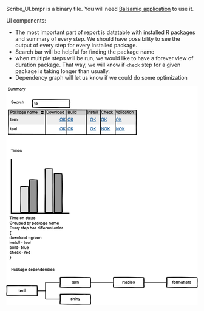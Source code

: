 
Scribe_UI.bmpr is a binary file. You will need [Balsamiq application](https://balsamiq.com/wireframes/) to use it.

UI components:

* The most important part of report is datatable with installed R packages and summary of every step. We should have possibility to see the output of every step for every installed package.
* Search bar will be helpful for finding the package name
* when multiple steps will be run, we would like to have a forever view of duration package. That way, we will know if `check` step for a given package is taking longer than usually.
* Dependency graph will let us know if we could do some optimization

![Scribe_UI.png](Scribe_UI.png "Scribe UI")
